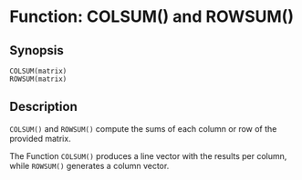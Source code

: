 # Function: COLSUM() and ROWSUM()

## Synopsis

```
COLSUM(matrix)
ROWSUM(matrix)
```

## Description

`COLSUM()` and `ROWSUM()` compute the sums of each column or row of the provided matrix. 

The Function `COLSUM()` produces a line vector with the results per column, while `ROWSUM()` generates a column vector.